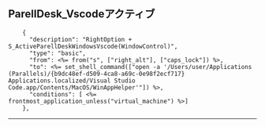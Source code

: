 ## ParellDesk_Vscodeアクティブ

        {
          "description": "RightOption + S_ActiveParellDeskWindowsVscode(WindowControl)",
          "type": "basic",
          "from": <%= from("s", ["right_alt"], ["caps_lock"]) %>,
          "to": <%= set_shell_command(["open -a '/Users/user/Applications (Parallels)/{b9dc48ef-d509-4ca8-a69c-0e98f2ecf717} Applications.localized/Visual Studio Code.app/Contents/MacOS/WinAppHelper'"]) %>,
          "conditions": [ <%= frontmost_application_unless("virtual_machine") %>]
        },

---------------------